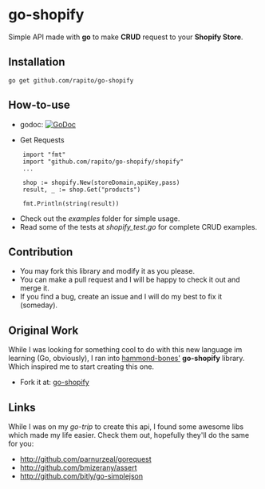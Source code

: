 go-shopify
==========

Simple API made with **go** to make **CRUD** request to your **Shopify Store**.

Installation
------------
```
go get github.com/rapito/go-shopify
```

How-to-use
----------

- godoc: [![GoDoc](https://godoc.org/github.com/rapito/go-shopify/shopify?status.svg)](https://godoc.org/github.com/rapito/go-shopify/shopify)

- Get Requests

```
    import "fmt"
    import "github.com/rapito/go-shopify/shopify"
    ...
    
    shop := shopify.New(storeDomain,apiKey,pass)
    result, _ := shop.Get("products")
    
    fmt.Println(string(result))
```

- Check out the *examples* folder for simple usage.
- Read some of the tests at *shopify_test.go* for complete CRUD examples.

Contribution
------------
 
 - You may fork this library and modify it as you please.
 - You can make a pull request and I will be happy to check it out and merge it.
 - If you find a bug, create an issue and I will do my best to fix it (someday). 

Original Work
-------------

While I was looking for something cool to do with this new language im learning 
(Go, obviously), I ran into [hammond-bones'](https://github.com/hammond-bones/) **go-shopify** 
library. Which inspired me to start creating this one. 

- Fork it at: [go-shopify](https://github.com/hammond-bones/go-shopify)

Links
-----

While I was on my *go-trip* to create this api, I found some awesome libs which made 
my life easier.
Check them out, hopefully they'll do the same for you:
 
 - http://github.com/parnurzeal/gorequest
 - http://github.com/bmizerany/assert
 - http://github.com/bitly/go-simplejson

